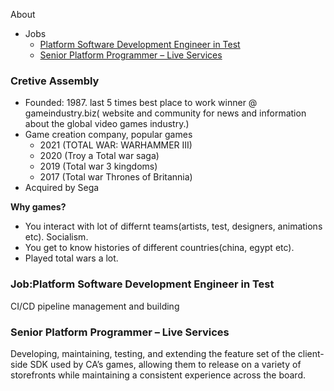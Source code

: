 About
- Jobs
  - [Platform Software Development Engineer in Test](#j)
  - [Senior Platform Programmer – Live Services](#j2)

### Cretive Assembly
- Founded: 1987. last 5 times best place to work winner @ gameindustry.biz( website and community for news and information about the global video games industry.)
- Game creation company, popular games
  - 2021 (TOTAL WAR: WARHAMMER III)
  - 2020 (Troy a Total war saga)
  - 2019 (Total war 3 kingdoms)
  - 2017 (Total war Thrones of Britannia)
- Acquired by Sega

**Why games?**
- You interact with lot of differnt teams(artists, test, designers, animations etc). Socialism.
- You get to know histories of different countries(china, egypt etc).
- Played total wars a lot.

<a name=j></a>
### Job:Platform Software Development Engineer in Test
CI/CD pipeline management and building

<a name=j2></a>
### Senior Platform Programmer – Live Services
Developing, maintaining, testing, and extending the feature set of the client-side SDK used by CA’s games, allowing them to release on a variety of storefronts while maintaining a consistent experience across the board.
